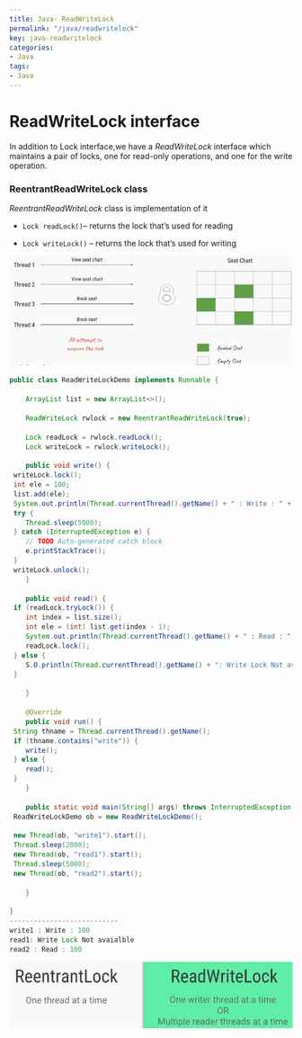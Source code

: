 ```yaml
---
title: Java- ReadWriteLock
permalink: "/java/readwritelock"
key: java-readwritelock
categories:
- Java
tags:
- Java
---
```


ReadWriteLock interface 
===========================

In addition to Lock interface,we have a *ReadWriteLock* interface which
maintains a pair of locks, one for read-only operations, and one for the write
operation.

### ReentrantReadWriteLock class

*ReentrantReadWriteLock* class is implementation of it

-   `Lock readLock()`– returns the lock that’s used for reading

-   `Lock writeLock()` – returns the lock that’s used for writing

![](media/5466c4a939a314b56871029e5652359c.png)
```java
public class ReadWriteLockDemo implements Runnable {

	ArrayList list = new ArrayList<>();

	ReadWriteLock rwlock = new ReentrantReadWriteLock(true);

	Lock readLock = rwlock.readLock();
	Lock writeLock = rwlock.writeLock();

	public void write() {
 writeLock.lock();
 int ele = 100;
 list.add(ele);
 System.out.println(Thread.currentThread().getName() + " : Write : " + ele);
 try {
 	Thread.sleep(5000);
 } catch (InterruptedException e) {
 	// TODO Auto-generated catch block
 	e.printStackTrace();
 }
 writeLock.unlock();
	}

	public void read() {
 if (readLock.tryLock()) {
 	int index = list.size();
 	int ele = (int) list.get(index - 1);
 	System.out.println(Thread.currentThread().getName() + " : Read : " + ele);
 	readLock.lock();
 } else {
 	S.O.println(Thread.currentThread().getName() + ": Write Lock Not avaialble");
 }

	}

	@Override
	public void run() {
 String thname = Thread.currentThread().getName();
 if (thname.contains("write")) {
 	write();
 } else {
 	read();
 }
	}

	public static void main(String[] args) throws InterruptedException {
 ReadWriteLockDemo ob = new ReadWriteLockDemo();

 new Thread(ob, "write1").start();
 Thread.sleep(2000);
 new Thread(ob, "read1").start();
 Thread.sleep(5000);
 new Thread(ob, "read2").start();

	}

}
---------------------------
write1 : Write : 100
read1: Write Lock Not avaialble
read2 : Read : 100
```

![](media/09b38531f888e22ed959e9d74e20e64b.png)
